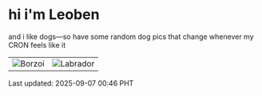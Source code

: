 # hi i'm Leoben

and i like dogs—so have some random dog pics that change whenever my CRON feels like it

|  |  |
|--------|----------|
| ![Borzoi](https://random-dog-vercel.vercel.app/api/random-borzoi?v=1757177181) | ![Labrador](https://random-dog-vercel.vercel.app/api/random-labrador?v=1757177181) |

Last updated: 2025-09-07 00:46 PHT
